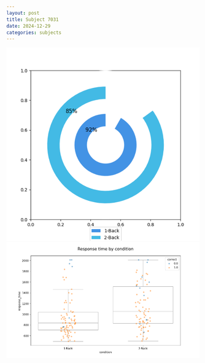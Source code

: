 ```yaml
---
layout: post
title: Subject 7031
date: 2024-12-29
categories: subjects
---
```


![](data/7031/run-11/7031_accuracy_by_condition.png)
![](data/7031/run-11/7031_response_time_by_condition.png)
